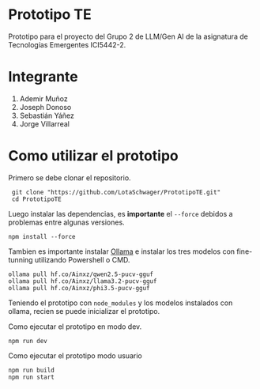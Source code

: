 # Prototipo TE
 Prototipo para el proyecto del Grupo 2 de LLM/Gen AI de la asignatura de Tecnologías Emergentes ICI5442-2.

 # Integrante

 1. Ademir Muñoz
 2. Joseph Donoso
 3. Sebastián Yáñez
 4. Jorge Villarreal

 # Como utilizar el prototipo

 Primero se debe clonar el repositorio.

```shell
 git clone "https://github.com/LotaSchwager/PrototipoTE.git"
 cd PrototipoTE
```

Luego instalar las dependencias, es **importante** el ```--force``` debidos a problemas entre algunas versiones.

```shell
npm install --force
```
Tambien es importante instalar [Ollama](https://ollama.com/) e instalar los tres modelos con fine-tunning utilizando Powershell o CMD.

```shell
ollama pull hf.co/Ainxz/qwen2.5-pucv-gguf
ollama pull hf.co/Ainxz/llama3.2-pucv-gguf
ollama pull hf.co/Ainxz/phi3.5-pucv-gguf
```

Teniendo el prototipo con ```node_modules``` y los modelos instalados con ollama, recien se puede inicializar el prototipo.

Como ejecutar el prototipo en modo dev.

```shell
npm run dev
```

Como ejecutar el prototipo modo usuario

```shell
npm run build
npm run start
```

